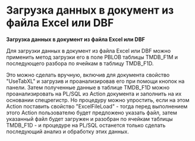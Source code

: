 # Загрузка данных в документ из файла Excel или DBF

**Загрузка данных в документ из файла Excel или DBF**

Для загрузки данных в документ из файла Excel или DBF можно применить метод загрузки его в поле PBLOB таблицы TMDB\_F1M и последующего разбора по ячейкам в таблицу TMDB\_F1D. Это можно сделать вручную, включив для документа свойство "UseTabXL" и загрузив и проанализировав его при помощи кнопок на панели. Затем полученные данные в таблице TMDB\_F1D можно проанализировать на PL/SQL из Action документа и заполнить на их основании спецрегистр. Но процедуру можно упростить, если на этом Action поставить свойство "ExcelFileLoad" - тогда перед выполнением этого Action пользователю будет предложено указать файл, затем указанный файл будет загружен и разобран по ячейкам таблицы TMDB\_F1D - и процедуре на PL/SQL останется только сделать последующий анализ и обработку этих данных.

